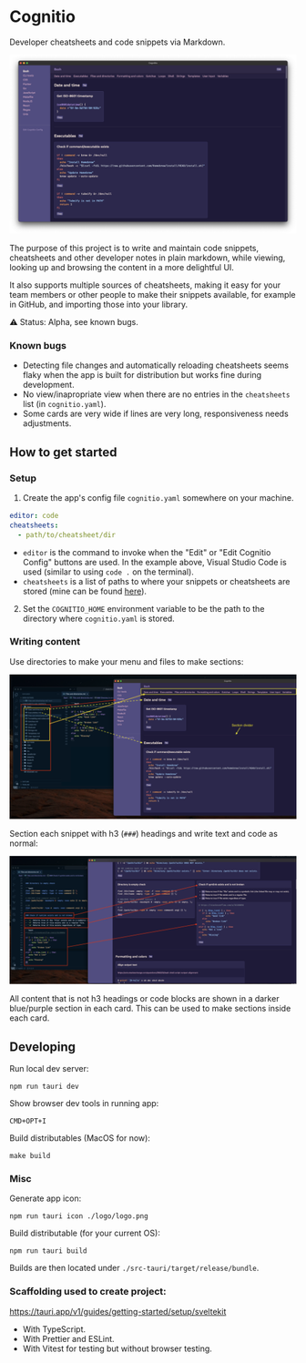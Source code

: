 # Cognitio

Developer cheatsheets and code snippets via Markdown.

![overview](./docs/img/overview.png)

The purpose of this project is to write and maintain code snippets, cheatsheets and other developer notes in plain markdown, while viewing, looking up and browsing the content in a more delightful UI.

It also supports multiple sources of cheatsheets, making it easy for your team members or other people to make their snippets available, for example in GitHub, and importing those into your library.

:warning: Status: Alpha, see known bugs.

### Known bugs

- Detecting file changes and automatically reloading cheatsheets seems flaky when the app is built for distribution but works fine during development.
- No view/inapropriate view when there are no entries in the `cheatsheets` list (in `cognitio.yaml`).
- Some cards are very wide if lines are very long, responsiveness needs adjustments.

## How to get started

### Setup

1. Create the app's config file `cognitio.yaml` somewhere on your machine.

```yaml
editor: code
cheatsheets:
  - path/to/cheatsheet/dir
```

- `editor` is the command to invoke when the "Edit" or "Edit Cognitio Config" buttons are used. In the example above, Visual Studio Code is used (similar to using `code .` on the terminal).
- `cheatsheets` is a list of paths to where your snippets or cheatsheets are stored (mine can be found [here](https://github.com/eaardal/cheatsheets-and-snippets)).

2. Set the `COGNITIO_HOME` environment variable to be the path to the directory where `cognitio.yaml` is stored.

### Writing content

Use directories to make your menu and files to make sections:

![file structure](./docs/img/file-structure.png)

Section each snippet with h3 (`###`) headings and write text and code as normal:

![markdown](./docs/img/markdown.png)

All content that is not h3 headings or code blocks are shown in a darker blue/purple section in each card. This can be used to make sections inside each card.

## Developing

Run local dev server:

```
npm run tauri dev
```

Show browser dev tools in running app:

```
CMD+OPT+I
```

Build distributables (MacOS for now):

```
make build
```

### Misc

Generate app icon:

```
npm run tauri icon ./logo/logo.png
```

Build distributable (for your current OS):

```
npm run tauri build
```

Builds are then located under `./src-tauri/target/release/bundle`.

### Scaffolding used to create project:

https://tauri.app/v1/guides/getting-started/setup/sveltekit

- With TypeScript.
- With Prettier and ESLint.
- With Vitest for testing but without browser testing.
